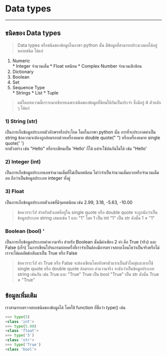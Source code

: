 # Data types

---

## ชนิดของ Data types
> Data types หรือชนิดของข้อมูลในภาษา python นั้น มีข้อมูลที่สามารถประมวลผลได้อยู่หลายชนิด ได้แก่
<ol>
<li>Numeric</li>
  * Integer จำนวนเต็ม
  * Float ทศนิยม
  * Complex Number จำนวนเชิงซ้อน
<li>Dictionary</li>
<li>Boolean</li>
<li>Set</li>
<li>Sequence Type</li>
  * Strings
  * List
  * Tuple
</ol>

> แต่ในบทความนี้เราจะมาอธิบายเฉพาะชนิดของข้อมูลที่นิยมใช้กันเป็นประจำ ซึ่งมีอยู่ 4 ตัวหลัก ๆ ได้แก่

### 1) String (str)
  เป็นการเก็บข้อมูลประเภทตัวอักษรหรือประโยค โดยในภาษา python นั้น การที่จะประกาศค่าเป็น string ข้อความจะต้องถูกล้อมรอบด้วยเครื่องหมาย double quote(" ") หรือเครื่องหมาย single quote(' ') <br>
ยกตัวอย่าง เช่น "Hello" หรือจะเขียนเป็น 'Hello' ก็ได้ แต่จะใช้ปนกันไม่ได้ เช่น "Hello'
### 2) Integer (int)
  เป็นการเก็บข้อมูลประเภทเลขจำนวนเต็มที่ไม่เป็นทศนิยม ไม่ว่าจำเป็นจำนวนเต็มบวกหรือจำนวนเต็มลบ ถือว่าเป็นข้อมูลประเภท integer ทั้งคู่
### 3) Float
  เป็นการเก็บข้อมูลประเภทตัวเลขที่มีจุดทศนิยม เช่น 2.99, 3.18, -5.63, -10.00
> ข้อควรระวัง!
> สำหรับตัวเลขที่อยู่ใน single quote หรือ double quote จะถูกนับว่าเป็นข้อมูลประเภท string เสมอเช่น 1 และ "1" โดย
>   1 เป็น int
>   "1" เป็น str
> ดังนั้น   1 ≠ "1"

### Boolean (bool) '
  เป็นการเก็บข้อมูลประเภทค่าความจริง สำหรับ Boolean นั้นมีค่าเพียง 2 ค่า คือ True (จริง) และ False (เท็จ) ในการเขียนโปรแกรมบ่อยครั้งที่เราจำเป็นต้องมีการตรวจสอบเงื่อนไขว่าเป็นจริงหรือไม่<br>
  เราจะได้ผลลัพธ์กลับมาเป็น True หรือ False
> ข้อควรระวัง!
>  ค่า True หรือ False จะต้องเขียนโดยอักษรตัวแรกเป็นตัวใหญ่และหากใช้ single quote หรือ double quote ล้อมรอบ ค่าความจริง จะนับว่าเป็นข้อมูลประเภท string เช่นกัน เช่น True และ "True"
>   True เป็น bool
>   "True" เป็น str
> ดังนั้น   True ≠ "True"

## ข้อมูลเพิ่มเติม
  เราสามารถตรวจสอบชนิดของข้อมูลได้ โดยใช้ function ที่ชื่อว่า type() เช่น 
```python
>>> type(5)
<class 'int'>
>>> type(5.00)
<class 'float'>
>>> type('5')
<class 'str'>
>>> type('True')
<class 'bool'>
```
  



